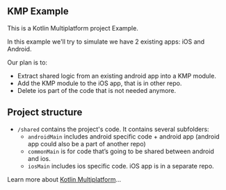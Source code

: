## KMP Example

This is a Kotlin Multiplatform project Example.

In this example we'll try to simulate we have 2 existing apps: iOS and Android. 

Our plan is to:
- Extract shared logic from an existing android app into a KMP module.
- Add the KMP module to the iOS app, that is in other repo.
- Delete ios part of the code that is not needed anymore.

## Project structure

* `/shared` contains the project's code. It contains several subfolders:
  - `androidMain` includes android specific code + android app (android app could also be a part of another repo)
  - `commonMain` is for code that’s going to be shared between android and ios.
  - `iosMain` includes ios specific code. iOS app is in a separate repo.

Learn more about [Kotlin Multiplatform](https://www.jetbrains.com/help/kotlin-multiplatform-dev/get-started.html)…
